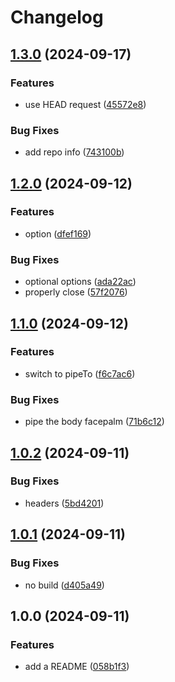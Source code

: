 # Changelog

## [1.3.0](https://github.com/storacha/unixfs-dl/compare/v1.2.0...v1.3.0) (2024-09-17)


### Features

* use HEAD request ([45572e8](https://github.com/storacha/unixfs-dl/commit/45572e8d5cc0f9e818e8c6de6ec809f308bdb7cd))


### Bug Fixes

* add repo info ([743100b](https://github.com/storacha/unixfs-dl/commit/743100b712fa86606282fb1f347b2ebb7c9aeaa6))

## [1.2.0](https://github.com/storacha/unixfs-dl/compare/v1.1.0...v1.2.0) (2024-09-12)


### Features

* option ([dfef169](https://github.com/storacha/unixfs-dl/commit/dfef169cf2f5011ec2a791231a4abc3572b77605))


### Bug Fixes

* optional options ([ada22ac](https://github.com/storacha/unixfs-dl/commit/ada22ac2cef62059ea6868fb67dcab4b82d3f7db))
* properly close ([57f2076](https://github.com/storacha/unixfs-dl/commit/57f20760547fc3b41ddae1afa03a1154ea72fec0))

## [1.1.0](https://github.com/storacha/unixfs-dl/compare/v1.0.2...v1.1.0) (2024-09-12)


### Features

* switch to pipeTo ([f6c7ac6](https://github.com/storacha/unixfs-dl/commit/f6c7ac688a983e48c18c5a65f4f08165276bff6f))


### Bug Fixes

* pipe the body facepalm ([71b6c12](https://github.com/storacha/unixfs-dl/commit/71b6c12a224b5bf473dccbf83d0a6f2c563deb1c))

## [1.0.2](https://github.com/storacha/unixfs-dl/compare/v1.0.1...v1.0.2) (2024-09-11)


### Bug Fixes

* headers ([5bd4201](https://github.com/storacha/unixfs-dl/commit/5bd4201112bca5ac330e17f7b0e9c98cf1bfb795))

## [1.0.1](https://github.com/storacha/unixfs-dl/compare/v1.0.0...v1.0.1) (2024-09-11)


### Bug Fixes

* no build ([d405a49](https://github.com/storacha/unixfs-dl/commit/d405a49eba6df5467b48184701294a458e4aa673))

## 1.0.0 (2024-09-11)


### Features

* add a README ([058b1f3](https://github.com/storacha/unixfs-dl/commit/058b1f3092fb18b6b27481334d9a06c0c93ed20c))
